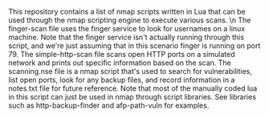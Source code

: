 This repository contains a list of nmap scripts written in Lua that can be used through the nmap scripting engine to execute various scans. \n
The finger-scan file uses the finger service to look for usernames on a linux machine. Note that the finger service isn't actually running through this script, and we're just assuming that in this scenario finger is running on port 79. 
The simple-http-scan file scans open HTTP ports on a simulated network and prints out specific information based on the scan. 
The scanning.nse file is a nmap script that's used to search for vulnerabilities, list open ports, look for any backup files, and record information in a notes.txt file for future reference. Note that most of the manually coded lua in this script can just be used in nmap through script libraries. See libraries such as http-backup-finder and afp-path-vuln for examples.

